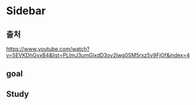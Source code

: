 # Sidebar

## 출처

https://www.youtube.com/watch?v=5EVKDhGvxB4&list=PLImJ3umGjxdD3ov2lwg0SM5rxz5v9FjOf&index=4

## goal

## Study
